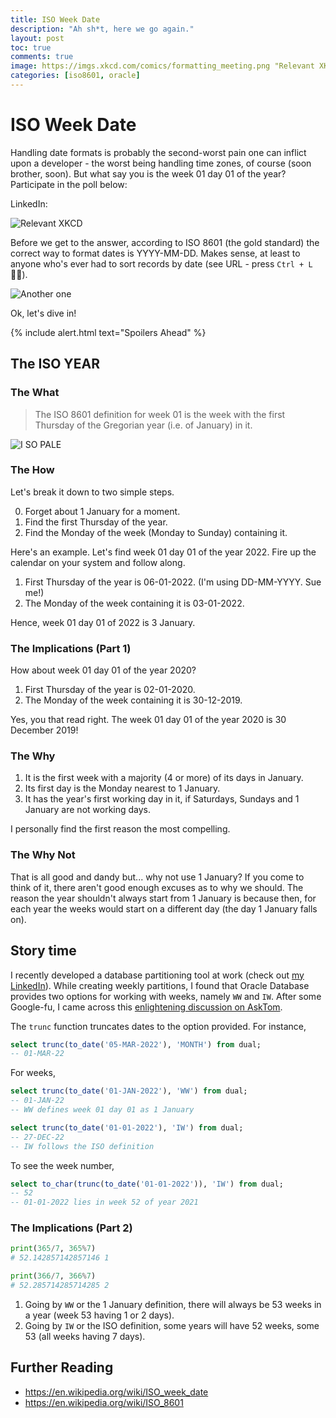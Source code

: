 ```yaml
---
title: ISO Week Date
description: "Ah sh*t, here we go again."
layout: post
toc: true
comments: true
image: https://imgs.xkcd.com/comics/formatting_meeting.png "Relevant XKCD"
categories: [iso8601, oracle]
---
```

# ISO Week Date

Handling date formats is probably the second-worst pain one can inflict upon a developer - the worst being handling time zones, of course (soon brother, soon). But what say you is the week 01 day 01 of the year? Participate in the poll below:

LinkedIn:  

<!-- TODO: Twitter -->

![](https://imgs.xkcd.com/comics/formatting_meeting.png "Relevant XKCD")

Before we get to the answer, according to ISO 8601 (the gold standard) the correct way to format dates is YYYY-MM-DD. Makes sense, at least to anyone who's ever had to sort records by date (see URL - press `Ctrl + L` 🎅🏿).

![](https://imgs.xkcd.com/comics/iso_8601.png "Another one")

Ok, let's dive in!

{% include alert.html text="Spoilers Ahead" %}

## The ISO YEAR

### The What

> The ISO 8601 definition for week 01 is the week with the first Thursday of the Gregorian year (i.e. of January) in it.

![](https://c.tenor.com/xdOS4KcgiuwAAAAC/pale-tv.gif "I SO PALE")

### The How

Let's break it down to two simple steps.

0. Forget about 1 January for a moment.
1. Find the first Thursday of the year.
2. Find the Monday of the week (Monday to Sunday) containing it.

Here's an example. Let's find week 01 day 01 of the year 2022. Fire up the calendar on your system and follow along.

1. First Thursday of the year is 06-01-2022. (I'm using DD-MM-YYYY. Sue me!)
2. The Monday of the week containing it is 03-01-2022.

Hence, week 01 day 01 of 2022 is 3 January.

### The Implications (Part 1)

How about week 01 day 01 of the year 2020?

1. First Thursday of the year is 02-01-2020.
2. The Monday of the week containing it is 30-12-2019.

Yes, you that read right. The week 01 day 01 of the year 2020 is 30 December 2019!

### The Why

1. It is the first week with a majority (4 or more) of its days in January.
2. Its first day is the Monday nearest to 1 January.
3. It has the year's first working day in it, if Saturdays, Sundays and 1 January are not working days.

I personally find the first reason the most compelling.

### The Why Not

That is all good and dandy but... why not use 1 January? If you come to think of it, there aren't good enough excuses as to why we should. 
The reason the year shouldn't always start from 1 January is because then, for each year the weeks would start on a different day (the day 1 January falls on). 

## Story time

I recently developed a database partitioning tool at work (check out [my LinkedIn](https://www.linkedin.com/in/shantam-maheshwari/)). While creating weekly partitions, I found that Oracle Database provides two options for working with weeks, namely `WW` and `IW`. After some Google-fu, I came across this [enlightening discussion on AskTom](https://asktom.oracle.com/pls/apex/asktom.search?tag=week-of-year-in-sql-confusing).

The `trunc` function truncates dates to the option provided. For instance,
```sql
select trunc(to_date('05-MAR-2022'), 'MONTH') from dual;
-- 01-MAR-22
```

For weeks,
```sql
select trunc(to_date('01-JAN-2022'), 'WW') from dual;
-- 01-JAN-22
-- WW defines week 01 day 01 as 1 January

select trunc(to_date('01-01-2022'), 'IW') from dual;
-- 27-DEC-22
-- IW follows the ISO definition
```

To see the week number,
```sql
select to_char(trunc(to_date('01-01-2022')), 'IW') from dual;
-- 52
-- 01-01-2022 lies in week 52 of year 2021
```

### The Implications (Part 2)

```python
print(365/7, 365%7)
# 52.142857142857146 1

print(366/7, 366%7)
# 52.285714285714285 2
```

1. Going by `WW` or the 1 January definition, there will always be 53 weeks in a year (week 53 having 1 or 2 days).
2. Going by `IW` or the ISO definition, some years will have 52 weeks, some 53 (all weeks having 7 days).

## Further Reading

- https://en.wikipedia.org/wiki/ISO_week_date
- https://en.wikipedia.org/wiki/ISO_8601
